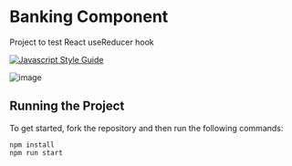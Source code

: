 # Banking Component

Project to test React useReducer hook

[![Javascript Style Guide](https://camo.githubusercontent.com/40a93a02297564d0d8ca33cd436de8e22da3f198c85158ebbb0a17e2673faeeb/68747470733a2f2f62616467656e2e6e65742f62616467652f636f64652532307374796c652f416972626e622f6666356135663f69636f6e3d616972626e62)](https://github.com/airbnb/javascript)

![image](https://user-images.githubusercontent.com/12193814/99357259-5fa24500-288a-11eb-9f75-b1fb29b79cc0.png)

## Running the Project

To get started, fork the repository and then run the following commands:

    npm install
    npm run start
